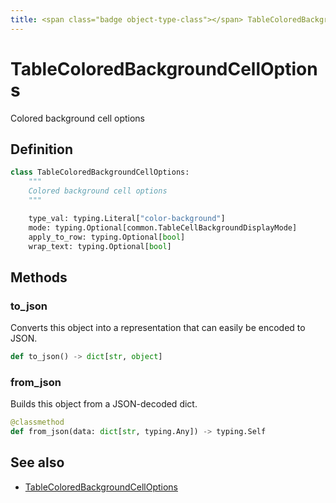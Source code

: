 ```yaml
---
title: <span class="badge object-type-class"></span> TableColoredBackgroundCellOptions
---
```

# <span class="badge object-type-class"></span> TableColoredBackgroundCellOptions

Colored background cell options

## Definition

```python
class TableColoredBackgroundCellOptions:
    """
    Colored background cell options
    """

    type_val: typing.Literal["color-background"]
    mode: typing.Optional[common.TableCellBackgroundDisplayMode]
    apply_to_row: typing.Optional[bool]
    wrap_text: typing.Optional[bool]
```
## Methods

### <span class="badge object-method"></span> to_json

Converts this object into a representation that can easily be encoded to JSON.

```python
def to_json() -> dict[str, object]
```

### <span class="badge object-method"></span> from_json

Builds this object from a JSON-decoded dict.

```python
@classmethod
def from_json(data: dict[str, typing.Any]) -> typing.Self
```

## See also

 * <span class="badge builder"></span> [TableColoredBackgroundCellOptions](./builder-TableColoredBackgroundCellOptions.md)
